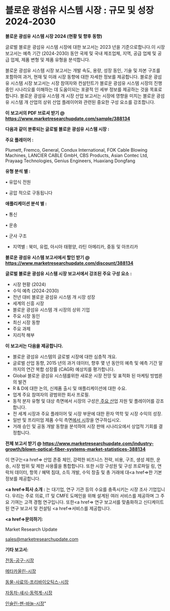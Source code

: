 # 블로운 광섬유 시스템 시장 : 규모 및 성장 2024-2030

<strong>블로운 광섬유 시스템 시장 2024 (현황 및 향후 동향)</strong>

글로벌 블로운 광섬유 시스템 시장에 대한 보고서는 2023 년을 기준으로합니다.이 시장 보고서는 예측 기간 (2024-2030) 동안 국제 및 국내 제조업체, 지역, 공급 업체 및 공급 업체, 제품 변형 및 제품 유형을 분석합니다.

블로운 광섬유 시스템 시장 보고서는 개발 속도, 용량, 성장 동인, 기술 및 자본 구조를 포함하여 과거, 현재 및 미래 시장 동향에 대한 자세한 정보를 제공합니다. 블로운 광섬유 시스템 시장 보고서는 시장 참여자와 컨설턴트가 블로운 광섬유 시스템 시장의 진행중인 시나리오를 이해하는 데 도움이되는 포괄적 인 세부 정보를 제공하는 것을 목표로합니다. 블로운 광섬유 시스템 개 시장 산업 보고서는 시장에 영향을 미치는 블로운 광섬유 시스템 개 산업의 상위 산업 플레이어와 관련된 중요한 구성 요소를 강조합니다.



<strong>이 보고서의 PDF 브로셔 받기 @ <a href=https://www.marketresearchupdate.com/sample/388134>https://www.marketresearchupdate.com/sample/388134</a></strong>



<strong>다음과 같이 분류되는 글로벌 블로운 광섬유 시스템 시장 :</strong>



<strong>주요 플레이어 :</strong>

Plumett, Fremco, General, Condux International, FOK Cable Blowing Machines, LANCIER CABLE GmbH, CBS Products, Asian Contec Ltd, Prayaag Technologies, Genius Engineers, Huaxiang Dongfang



<strong>유형 분석 별 :</strong>

• 유압식 전원

• 공압 적으로 구동됩니다



<strong>애플리케이션 분석 별 :</strong>

• 통신

• 운송

• 군사 구조

<ul>
  <li>지역별 : 북미, 유럽, 아시아 태평양, 라틴 아메리카, 중동 및 아프리카</li>
</ul>


<strong>블로운 광섬유 시스템 보고서에서 할인 받기 @ <a href=https://www.marketresearchupdate.com/discount/388134>https://www.marketresearchupdate.com/discount/388134</a></strong>



<strong>글로벌 블로운 광섬유 시스템 시장 보고서에서 강조된 주요 구성 요소 :</strong>
<ul>
  <li>시장 현황 (2024)</li>
  <li>수익 예측 (2024-2030)</li>
  <li>전년 대비 블로운 광섬유 시스템 개 시장 성장</li>
  <li>세계의 신흥 시장</li>
  <li>블로운 광섬유 시스템 개 시장의 상위 기업</li>
  <li>주요 시장 동인</li>
  <li>최신 시장 동향</li>
  <li>주요 과제</li>
  <li>지리적 해부</li>
</ul>


<strong>이 보고서는 다음을 제공합니다.</strong>
<ul>
  <li>블로운 광섬유 시스템의 글로벌 시장에 대한 심층적 개요.</li>
  <li>글로벌 산업 동향, 2015 년의 과거 데이터, 향후 몇 년 동안의 예측 및 예측 기간 말까지의 연간 복합 성장률 (CAGR) 예상치를 평가합니다.</li>
  <li>Global 블로운 광섬유 시스템를위한 새로운 시장 전망 및 표적화 된 마케팅 방법론의 발견</li>
  <li>R &amp; D에 대한 논의, 신제품 출시 및 애플리케이션에 대한 수요.</li>
  <li>업계 주요 참여자의 광범위한 회사 프로필.</li>
  <li>동적 분자 유형 및 대상 측면에서 시장의 구성은<a href=> 주요 산</a>업 자원 및 플레이어를 강조합니다.</li>
  <li>전 세계 시장과 주요 플레이어 및 시장 부문에 대한 환자 역학 및 시장 수익의 성장.</li>
  <li>일반 및 프리미엄 제품 수익 측면<a href=>에서 시</a>장을 연구하십시오.</li>
  <li>거래 승인 및 공동 개발 동향을 분석하여 시장 판매 시나리오에서 상업적 기회를 결정합니다.</li>
</ul>



<strong>전체 보고서 받기 @ <a href=https://www.marketresearchupdate.com/industry-growth/blown-optical-fiber-systems-market-statistices-388134>https://www.marketresearchupdate.com/industry-growth/blown-optical-fiber-systems-market-statistices-388134</a></strong>

이 연구는<a href=> 산업 존중</a> 체인, 강력한 비즈니스 전략, 비용, 구조, 생성 제한, 운송, 시장 범위 및 제한 사용률을 통합합니다. 또한 시장 구성원 및 구성 프로파일 링, 연락처 데이터, 항목 / 혜택 침대, 소득 개발, 수익 창출 및 총 거래에 대<a href=>한 기본 </a>정보를 제공합니다.



<strong><a href=>회사 소</a>개 :</strong>
는 대기업, 연구 기관 등의 수요를 충족시키는 시장 조사 기업입니다. 우리는 주로 의료, IT 및 CMFE 도메인을 위해 설계된 여러 서비스를 제공하며 그 주요 기여는 고객 경험 연구입니다. 또한<a href=> 연구 보</a>고서를 맞춤화하고 신디케이트 된 연구 보고서 및 컨설팅 <a href=>서비스</a>를 제공합니다.



<strong><a href=>문의하기:</a></strong>

Market Research Update

sales@marketresearchupdate.com



<strong>기타 보고서:</strong>

<a href=https://www.linkedin.com/pulse/전동-공구-시장-경쟁-분석-및-성장-잠재력-2029-market-matrix-musings-analysis/>전동-공구-시장</a>

<a href=https://www.linkedin.com/pulse/메타카올린-시장-규모-및-성장-2023-trendsetters-talk-360-analysis-boubf/>메타카올린-시장</a>

<a href=https://www.linkedin.com/pulse/동물-사료의-프리바이오틱스-시장-세분화-연구-및-목표-고객2029년-mivkf/>동물-사료의-프리바이오틱스-시장</a>

<a href=https://www.linkedin.com/pulse/자동차-섀시-동력계-시장-진입-전략-및-위험-평가2030년-survey-savvy-insights-360-analysis-vbspf/>자동차-섀시-동력계-시장</a>

<a href=https://www.linkedin.com/pulse/인슐린-펜-바늘-시장-세분화-연구-및-목표-고객2029년-market-matrix-musings-analysis-rgl6f/>인슐린-펜-바늘-시장</a>"
